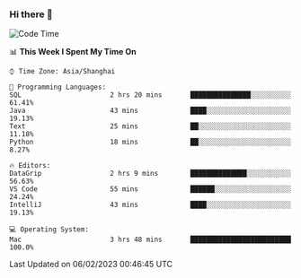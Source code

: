 ### Hi there 👋


<!--START_SECTION:waka-->
![Code Time](http://img.shields.io/badge/Code%20Time-999%20hrs%2018%20mins-blue)

📊 **This Week I Spent My Time On** 

```text
⌚︎ Time Zone: Asia/Shanghai

💬 Programming Languages: 
SQL                      2 hrs 20 mins       ███████████████░░░░░░░░░░   61.41% 
Java                     43 mins             ████░░░░░░░░░░░░░░░░░░░░░   19.13% 
Text                     25 mins             ██░░░░░░░░░░░░░░░░░░░░░░░   11.18% 
Python                   18 mins             ██░░░░░░░░░░░░░░░░░░░░░░░   8.27%

🔥 Editors: 
DataGrip                 2 hrs 9 mins        ██████████████░░░░░░░░░░░   56.63% 
VS Code                  55 mins             ██████░░░░░░░░░░░░░░░░░░░   24.24% 
IntelliJ                 43 mins             ████░░░░░░░░░░░░░░░░░░░░░   19.13%

💻 Operating System: 
Mac                      3 hrs 48 mins       █████████████████████████   100.0%

```


 Last Updated on 06/02/2023 00:46:45 UTC
<!--END_SECTION:waka-->

<!--
**SillyPasty/SillyPasty** is a ✨ _special_ ✨ repository because its `README.md` (this file) appears on your GitHub profile.

Here are some ideas to get you started:

- 🔭 I’m currently working on ...
- 🌱 I’m currently learning ...
- 👯 I’m looking to collaborate on ...
- 🤔 I’m looking for help with ...
- 💬 Ask me about ...
- 📫 How to reach me: ...
- 😄 Pronouns: ...
- ⚡ Fun fact: ...
-->


